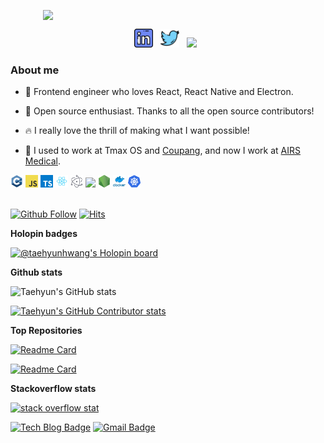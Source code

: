 <p align="center">
  <img src="https://i.imgur.com/P4FGMoS.png" width=400 style="display: block; margin: 0 auto"/>
</p>

<div align='center'>
  <p align='center'>
    <a href="https://www.linkedin.com/in/taehyun-hwang-876631201"><img height="30" src="https://raw.githubusercontent.com/8bithemant/8bithemant/master/linkedin.png?raw=true"></a>&nbsp;&nbsp;
    <a href="https://twitter.com/eeht1717"><img height="30" src="https://raw.githubusercontent.com/8bithemant/8bithemant/master/twitter.png?raw=true"></a>&nbsp;&nbsp;
    <a href="mailto:eeht1717@gmail.com.io"><img height="30" src="https://th.bing.com/th/id/OIP.9sT4UWsRfFiy6vPydv3_-QHaHO?pid=ImgDet&rs=1"></a>&nbsp;&nbsp;
  </p>
</div>

### About me

* 🎨 Frontend engineer who loves React, React Native and Electron.

* 🎁 Open source enthusiast. Thanks to all the open source contributors!

* 🔥 I really love the thrill of making what I want possible!

* 🏢 I used to work at Tmax OS and [Coupang](https://www.coupang.jobs/en/teams/cmg-coupang-media-group/), and now I work at [AIRS Medical](https://airsmed.com/ko/).

<div>
<code><img height="20" src="https://raw.githubusercontent.com/github/explore/180320cffc25f4ed1bbdfd33d4db3a66eeeeb358/topics/cpp/cpp.png"></code>
<code><img height="20" src="https://raw.githubusercontent.com/github/explore/80688e429a7d4ef2fca1e82350fe8e3517d3494d/topics/javascript/javascript.png"></code>
<code><img height="20" src="https://raw.githubusercontent.com/github/explore/80688e429a7d4ef2fca1e82350fe8e3517d3494d/topics/typescript/typescript.png"></code>
<code><img height="20" src="https://raw.githubusercontent.com/github/explore/80688e429a7d4ef2fca1e82350fe8e3517d3494d/topics/react/react.png"></code>
<code><img height="20" src="https://raw.githubusercontent.com/github/explore/80688e429a7d4ef2fca1e82350fe8e3517d3494d/topics/electron/electron.png"></code>
<code><img height="20" src="https://prisma.gallerycdn.vsassets.io/extensions/prisma/prisma/3.12.0/1649166081033/Microsoft.VisualStudio.Services.Icons.Default"></code>
<code><img height="20" src="https://raw.githubusercontent.com/github/explore/80688e429a7d4ef2fca1e82350fe8e3517d3494d/topics/nodejs/nodejs.png"></code>    
<code><img height="20" src="https://raw.githubusercontent.com/github/explore/80688e429a7d4ef2fca1e82350fe8e3517d3494d/topics/docker/docker.png"></code>
<code><img height="20" src="https://raw.githubusercontent.com/github/explore/01ea2a586e5da744792d0ccfce2f68b861f29301/topics/kubernetes/kubernetes.png"></code>
</div>

<br/>

[![Github Follow](https://img.shields.io/github/followers/HwangTaehyun?label=Follow%20Me&style=social)](https://github.com/HwangTaehyun)
[![Hits](https://hits.seeyoufarm.com/api/count/incr/badge.svg?url=https%3A%2F%2Fgithub.com%2FHwangTaehyun&count_bg=%2322C0D7&title_bg=%232C4CD3&icon=influxdb.svg&icon_color=%2368D1AB&title=HITS&edge_flat=false)](https://hits.seeyoufarm.com)

<strong>Holopin badges</strong>

[![@taehyunhwang's Holopin board](https://holopin.me/taehyunhwang)](https://holopin.io/@taehyunhwang)

<strong>Github stats</strong>

![Taehyun's GitHub stats](https://github-readme-stats.vercel.app/api?username=HwangTaehyun&hide=prs&count_private=true&include_all_commits=true&show_icons=true&theme=swift)

<a href="https://github.com/HwangTaehyun/github-contributor-stats">![Taehyun's GitHub Contributor stats](https://github-contributor-stats.vercel.app/api?username=HwangTaehyun&combine_all_yearly_contributions=true&hide=B,B+&theme=swift&hide_contributor_rank=false)</a>

<strong>Top Repositories</strong>

[![Readme Card](https://github-readme-stats.vercel.app/api/pin/?username=HwangTaehyun&repo=react-native-lottie-splash-screen&theme=swift)](https://github.com/HwangTaehyun/react-native-lottie-splash-screen)

[![Readme Card](https://github-readme-stats.vercel.app/api/pin/?username=HwangTaehyun&repo=github-contributor-stats&theme=swift)](https://github.com/HwangTaehyun/github-contributor-stats)

<strong>Stackoverflow stats</strong>

<a href="https://github.com/kurt-project/so-stats"><img height="200" src="https://so-stats-kurt-liao.vercel.app/api?user=8212847&theme=swift" alt="stack overflow stat"></a>

[![Tech Blog Badge](http://img.shields.io/badge/-Tech%20blog-black?style=flat-square&logo=github&link=https://HwangTaehyun.github.io/)](https://HwangTaehyun.github.io/)
[![Gmail Badge](https://img.shields.io/badge/Gmail-d14836?style=flat-square&logo=Gmail&logoColor=white&link=mailto:eeht1717@gmail.com)](mailto:eeht1717@gmail.com)
